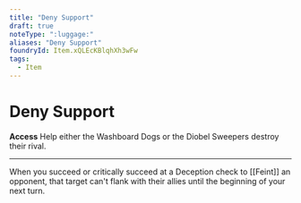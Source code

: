 ```yaml
---
title: "Deny Support"
draft: true
noteType: ":luggage:"
aliases: "Deny Support"
foundryId: Item.xQLEcKBlqhXh3wFw
tags:
  - Item
---
```


# Deny Support

**Access** Help either the Washboard Dogs or the Diobel Sweepers destroy their rival.

* * *

When you succeed or critically succeed at a Deception check to [[Feint]] an opponent, that target can't flank with their allies until the beginning of your next turn.

